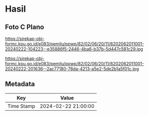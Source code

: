 # Hasil

## Foto C Plano

https://sirekap-obj-formc.kpu.go.id/e083/pemilu/ppwp/82/02/06/20/11/8202062011001-20240222-104223--e35886f5-2446-4ba6-b37b-5d447c581c29.jpg

https://sirekap-obj-formc.kpu.go.id/e083/pemilu/ppwp/82/02/06/20/11/8202062011001-20240222-201636--2ac77180-78da-4213-a5e2-5de2b1a5f01c.jpg


## Metadata

| Key        | Value               |
| ---------- | ------------------- |
| Time Stamp | 2024-02-22 21:00:00 |



